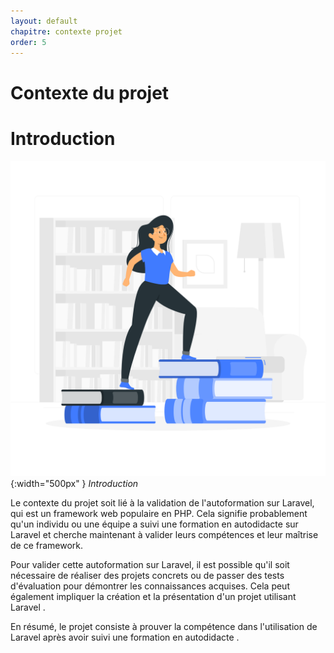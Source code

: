 ```yaml
---
layout: default
chapitre: contexte projet
order: 5
---
```




# Contexte du projet

<!-- new slide -->

# Introduction

![Context projet ](./images/context-projet.png){:width="500px" }
*Introduction*

<!-- note -->

 Le contexte du projet soit lié à la validation de l'autoformation sur Laravel, qui est un framework web populaire en PHP. Cela signifie probablement qu'un individu ou une équipe a suivi une formation en autodidacte sur Laravel et cherche maintenant à valider leurs compétences et leur maîtrise de ce framework.

Pour valider cette autoformation sur Laravel, il est possible qu'il soit nécessaire de réaliser des projets concrets ou de passer des tests d'évaluation pour démontrer les connaissances acquises. Cela peut également impliquer la création et la présentation d'un projet utilisant Laravel .

En résumé, le projet consiste à prouver la compétence dans l'utilisation de Laravel après avoir suivi une formation en autodidacte .
